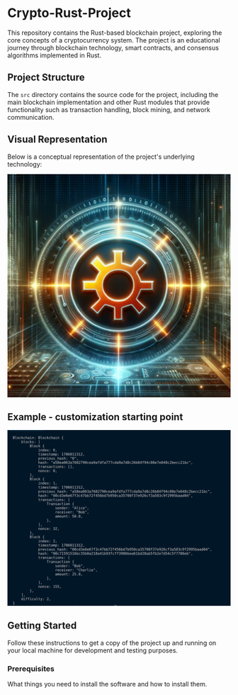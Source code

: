 # Crypto-Rust-Project

This repository contains the Rust-based blockchain project, exploring the core concepts of a cryptocurrency system. The project is an educational journey through blockchain technology, smart contracts, and consensus algorithms implemented in Rust.

## Project Structure

The `src` directory contains the source code for the project, including the main blockchain implementation and other Rust modules that provide functionality such as transaction handling, block mining, and network communication.

## Visual Representation

Below is a conceptual representation of the project's underlying technology:

![Blockchain Technology Concept](photo.png)

## Example - customization starting point

![Blockchain Technology Concept](photo2.png)

## Getting Started

Follow these instructions to get a copy of the project up and running on your local machine for development and testing purposes.

### Prerequisites

What things you need to install the software and how to install them.
